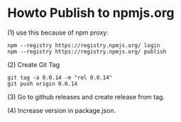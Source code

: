 # Howto Publish to npmjs.org

(1) use this because of npm proxy:

```
npm --registry https://registry.npmjs.org/ login
npm --registry https://registry.npmjs.org/ publish
```

(2) Create Git Tag

```
git tag -a 0.0.14 -m "rel 0.0.14"
git push origin 0.0.14
```

(3) Go to github releases and create release from tag.

(4) Increase version in package.json.